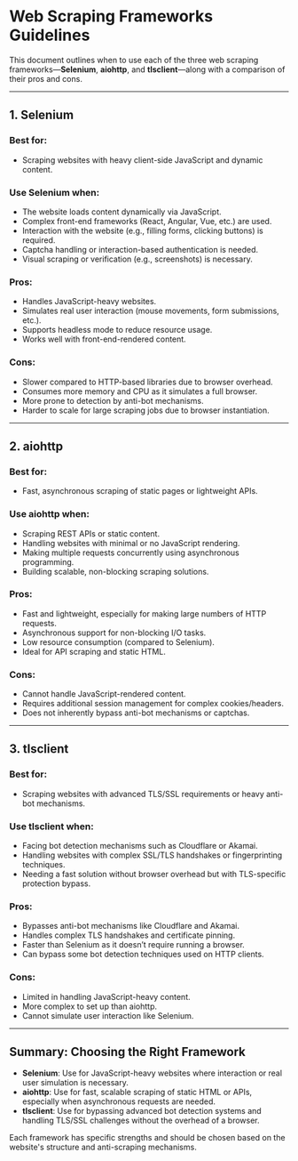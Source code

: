 # Web Scraping Frameworks Guidelines

This document outlines when to use each of the three web scraping frameworks—**Selenium**, **aiohttp**, and **tlsclient**—along with a comparison of their pros and cons.

---

## 1. Selenium

### Best for:
- Scraping websites with heavy client-side JavaScript and dynamic content.

### Use Selenium when:
- The website loads content dynamically via JavaScript.
- Complex front-end frameworks (React, Angular, Vue, etc.) are used.
- Interaction with the website (e.g., filling forms, clicking buttons) is required.
- Captcha handling or interaction-based authentication is needed.
- Visual scraping or verification (e.g., screenshots) is necessary.

### Pros:
- Handles JavaScript-heavy websites.
- Simulates real user interaction (mouse movements, form submissions, etc.).
- Supports headless mode to reduce resource usage.
- Works well with front-end-rendered content.

### Cons:
- Slower compared to HTTP-based libraries due to browser overhead.
- Consumes more memory and CPU as it simulates a full browser.
- More prone to detection by anti-bot mechanisms.
- Harder to scale for large scraping jobs due to browser instantiation.

---

## 2. aiohttp

### Best for:
- Fast, asynchronous scraping of static pages or lightweight APIs.

### Use aiohttp when:
- Scraping REST APIs or static content.
- Handling websites with minimal or no JavaScript rendering.
- Making multiple requests concurrently using asynchronous programming.
- Building scalable, non-blocking scraping solutions.

### Pros:
- Fast and lightweight, especially for making large numbers of HTTP requests.
- Asynchronous support for non-blocking I/O tasks.
- Low resource consumption (compared to Selenium).
- Ideal for API scraping and static HTML.

### Cons:
- Cannot handle JavaScript-rendered content.
- Requires additional session management for complex cookies/headers.
- Does not inherently bypass anti-bot mechanisms or captchas.

---

## 3. tlsclient

### Best for:
- Scraping websites with advanced TLS/SSL requirements or heavy anti-bot mechanisms.

### Use tlsclient when:
- Facing bot detection mechanisms such as Cloudflare or Akamai.
- Handling websites with complex SSL/TLS handshakes or fingerprinting techniques.
- Needing a fast solution without browser overhead but with TLS-specific protection bypass.

### Pros:
- Bypasses anti-bot mechanisms like Cloudflare and Akamai.
- Handles complex TLS handshakes and certificate pinning.
- Faster than Selenium as it doesn’t require running a browser.
- Can bypass some bot detection techniques used on HTTP clients.

### Cons:
- Limited in handling JavaScript-heavy content.
- More complex to set up than aiohttp.
- Cannot simulate user interaction like Selenium.

---

## Summary: Choosing the Right Framework

- **Selenium**: Use for JavaScript-heavy websites where interaction or real user simulation is necessary.
- **aiohttp**: Use for fast, scalable scraping of static HTML or APIs, especially when asynchronous requests are needed.
- **tlsclient**: Use for bypassing advanced bot detection systems and handling TLS/SSL challenges without the overhead of a browser.

Each framework has specific strengths and should be chosen based on the website's structure and anti-scraping mechanisms.
